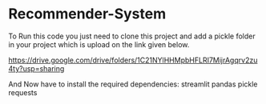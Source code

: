 # Recommender-System

To Run this code you just need to clone this project and add a pickle folder in your project which is upload on the link given below.

https://drive.google.com/drive/folders/1C21NYlHHMpbHFLRI7MijrAgqrv2zu4ty?usp=sharing

And Now have to install the required dependencies:
streamlit
pandas
pickle
requests

